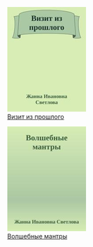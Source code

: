 ![](Визит%20из%20прошлого.jpg)  
[Визит из прошлого](Визит%20из%20прошлого.md)

![](Волшебные%20мантры.jpg)  
[Волшебные мантры](Волшебные%20мантры.md)
